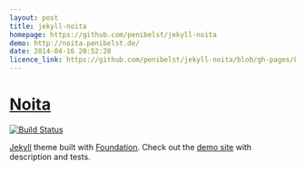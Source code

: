 ```yaml
---
layout: post
title: jekyll-noita
homepage: https://github.com/penibelst/jekyll-noita
demo: http://noita.penibelst.de/
date: 2014-04-16 20:52:20
licence_link: https://github.com/penibelst/jekyll-noita/blob/gh-pages/LICENSE
---
```

[Noita][demo]
==================

[![Build Status][ci-badge]][ci]

[Jekyll][jekyll] theme built with [Foundation][foundation]. Check out the [demo site][demo] with description and tests.

[ci]: https://travis-ci.org/penibelst/jekyll-noita
[ci-badge]: https://travis-ci.org/penibelst/jekyll-noita.svg?branch=gh-pages
[demo]: http://noita.penibelst.de/
[foundation]: http://foundation.zurb.com/
[jekyll]: http://jekyllrb.com/

